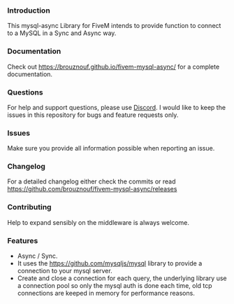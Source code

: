 ### Introduction

This mysql-async Library for FiveM intends to provide function to connect to a MySQL in a Sync and Async way.

### Documentation

Check out https://brouznouf.github.io/fivem-mysql-async/ for a complete documentation.

### Questions
For help and support questions, please use [Discord](https://discord.gg/AXcxRjt). I would like to keep the issues in this repository for bugs and feature requests only.

### Issues
Make sure you provide all information possible when reporting an issue.

### Changelog
For a detailed changelog either check the commits or read https://github.com/brouznouf/fivem-mysql-async/releases

### Contributing
Help to expand sensibly on the middleware is always welcome. 

### Features

 * Async / Sync.
 * It uses the https://github.com/mysqljs/mysql library to provide a connection to your mysql server.
 * Create and close a connection for each query, the underlying library use a connection pool so only the
mysql auth is done each time, old tcp connections are keeped in memory for performance reasons.

